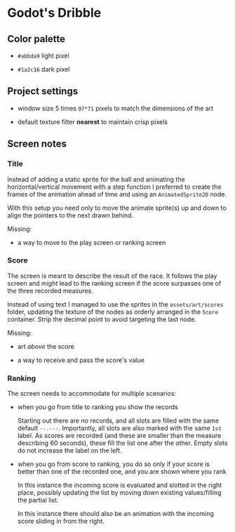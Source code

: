 # Godot's Dribble

## Color palette

- `#abbda9` light pixel

- `#1a2c16` dark pixel

## Project settings

- window size 5 times `97*71` pixels to match the dimensions of the art

- default texture filter **nearest** to maintain crisp pixels

## Screen notes

### Title

<!-- should be the main screen -->

Instead of adding a static sprite for the ball and animating the horizontal/vertical movement with a step function I preferred to create the frames of the animation ahead of time and using an `AnimatedSprite2D` node.

With this setup you need only to move the animate sprite(s) up and down to align the pointers to the next drawn behind.

Missing:

- a way to move to the play screen or ranking screen

### Score

The screen is meant to describe the result of the race. It follows the play screen and _might_ lead to the ranking screen if the score surpasses one of the three recorded measures.

Instead of using text I managed to use the sprites in the `assets/art/scores` folder, updating the texture of the nodes as orderly arranged in the `Score` container. Strip the decimal point to avoid targeting the last node.

Missing:

- art _above_ the score

- a way to receive and pass the score's value

### Ranking

The screen needs to accommodate for multiple scenarios:

- when you go from title to ranking you show the records

  Starting out there are no records, and all slots are filled with the same default `--.---`. Importantly, all slots are also marked with the same `1st` label. As scores are recorded (and these are smaller than the measure describing 60 seconds), these fill the list one after the other. Empty slots do not increase the label on the left.

- when you go from score to ranking, you do so only if your score is better than one of the recorded one, and you are shown where you rank

  In this instance the incoming score is evaluated and slotted in the right place, possibly updating the list by moving down existing values/filling the partial list.

  In this instance there should also be an animation with the incoming score sliding in from the right.